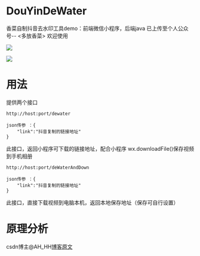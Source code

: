 # DouYinDeWater
香菜自制抖音去水印工具demo：前端微信小程序，后端java
已上传至个人公众号-- <多放香菜> 欢迎使用

![](screenshots/xiangcai.jpg)

![](screenshots/dewater.jpg)


# 用法
提供两个接口

```shell script
http://host:port/dewater

json传参 ：{
    "link":"抖音复制的链接地址"
}
```
此接口，返回小程序可下载的链接地址，配合小程序 wx.downloadFile()保存视频到手机相册

```shell script
http://host:port/deWaterAndDown

json传参 ：{
    "link":"抖音复制的链接地址"
}
```
此接口，直接下载视频到电脑本机，返回本地保存地址（保存可自行设置）

# 原理分析

csdn博主@AH_HH[博客原文](https://blog.csdn.net/qq_35098526/article/details/108142040)

